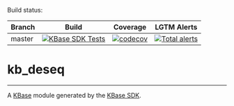 Build status:

| Branch  | Build | Coverage | LGTM Alerts |
| --- | --- | --- | --- |
| master  | [![KBase SDK Tests](https://github.com/kbaseapps/kb_deseq/workflows/KBase%20SDK%20Tests/badge.svg)](https://github.com/kbaseapps/kb_deseq/actions?query=workflow%3A%22KBase+SDK+Tests%22)  | [![codecov](https://codecov.io/gh/kbaseapps/kb_deseq/branch/master/graph/badge.svg?token=5PAO39L7ZX)](https://codecov.io/gh/kbaseapps/kb_deseq) | [![Total alerts](https://img.shields.io/lgtm/alerts/g/kbaseapps/kb_deseq.svg?logo=lgtm&logoWidth=18)](https://lgtm.com/projects/g/kbaseapps/kb_deseq/alerts/) |

# kb_deseq
---

A [KBase](https://kbase.us) module generated by the [KBase SDK](https://github.com/kbase/kb_sdk).


